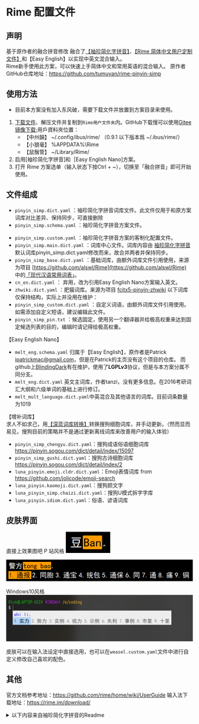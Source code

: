 # Rime 配置文件

## 声明
基于原作者的融合拼音修改
融合了[【袖珍简化字拼音】](https://github.com/rime/rime-pinyin-simp/)、[【Rime 简体中文用户定制文件】](https://github.com/huaxianyan/Rime)和【Easy English】以实现中英文混合输入。   
Rime新手使用此方案，可以快速上手简体中文和常用英语的混合输入。
原作者GitHub仓库地址：https://github.com/tumuyan/rime-pinyin-simp

## 使用方法
* 目前本方案没有加入东风破，需要下载文件并放置到方案目录来使用。 
1. [下载文件](https://codeload.github.com/SaboZhang/RimeConfig/zip/main)、解压文件并复制到`Rime用户文件夹`内。GitHub下载慢可以使用[Gitee镜像下载](https://gitee.com/tao_SaboZhang/RimeConfig);用戶資料夾位置：  
    * 【中州韻】 ~/.config/ibus/rime/ （0.9.1 以下版本爲 ~/.ibus/rime/）
    * 【小狼毫】 %APPDATA%\Rime
    * 【鼠鬚管】 ~/Library/Rime/
2. 启用[袖珍简化字拼音]和［Easy English Nano]方案。
3. 打开 Rime 方案选单（输入状态下按Ctrl + ~），切换至「融合拼音」即可开始使用。

## 文件组成
* `pinyin_simp.dict.yaml` ：袖珍简化字拼音词库文件。此文件仅用于和原方案词库对比差异、保持同步，可直接删除
* `pinyin_simp.schema.yaml` ：袖珍简化字拼音方案文件。
- `pinyin_simp.custom.yaml` ：袖珍简化字拼音方案的客制化配置文件。
- `pinyin_simp.main.dict.yaml` ：词库中心文件。词库内容由 [袖珍简化字拼音](https://github.com/rime/rime-pinyin-simp) 默认词库pinyin_simp.dict.yaml修改而来，故合并两者并保持同步。
- `pinyin_simp_base.dict.yaml` ：基础词库，由额外词库文件引用使用，来源为项目 [https://github.com/alswl/Rime](https://github.com/alswl/Rime) 中的[「现代汉语常用词表」](https://raw.githubusercontent.com/alswl/Rime/master/luna_pinyin.xiandaihanyuchangyongcibiao.dict.yaml)。
- `cn_en.dict.yaml` ： 弃用，改为引用Easy English Nano方案输入英文。
- `zhwiki.dict.yaml` ：肥猫词库。来源为项目 [fcitx5-pinyin-zhwiki](https://github.com/felixonmars/fcitx5-pinyin-zhwiki)
以下词库仅保持结构，实际上并没用在维护：
- `pinyin_simp_custom.dict.yaml` ：自定义词语，由额外词库文件引用使用。如需添加自定义短语，建议编辑此文件。
- `pinyin_simp_pin.txt` ：候选固定，使用另一个翻译器并给极高权重来达到固定候选列表的目的，编辑时请记得给极高权重。

【Easy English Nano】
* `melt_eng.schema.yaml` 归属于【Easy English】，原作者是Patrick <ipatrickmac@gmail.com>，但是在Patrick的主页没有这个项目的仓库。
而github上[BlindingDark](https://github.com/BlindingDark/rime-easy-en)有在维护，使用了**LGPLv3**协议，但是与本方案分属不同分支。
* `melt_eng.dict.yaml` 英文主词库，作者tanzi，没有更多信息。在2016考研词汇大纲和六级单词的基础上进行修订。
* `melt_mult_language.dict.yaml`中英混合及其他语言的词库。目前词条数量为1019

【增补词库】  
求人不如求己，用[【深蓝词库转换】](https://github.com/studyzy/imewlconverter)转换搜狗细胞词库，并手动更新。（然而显而易见，搜狗目前的策略并不是通过更新离线词库来改善用户的输入体验）
- `pinyin_simp_chengyu.dict.yaml`：搜狗成语俗语细胞词库 https://pinyin.sogou.com/dict/detail/index/15097
- `pinyin_simp_gushi.dict.yaml`：搜狗古诗细胞词库 https://pinyin.sogou.com/dict/detail/index/2
- `luna_pinyin.emoji.cldr.dict.yaml`：Emoji表情词库 from https://github.com/jolicode/emoji-search
- `luna_pinyin.kaomoji.dict.yaml`：搜狗颜文字
- `luna_pinyin_simp.chaizi.dict.yaml`：搜狗U模式拆字字库
- `luna_pinyin.idiom.dict.yaml`：俗语、谚语词库

## 皮肤界面
直接上效果图吧
P 站风格
![image](https://github.com/SaboZhang/Picture/blob/master/QQ%E6%88%AA%E5%9B%BE20201025121514.png)

![image](https://github.com/SaboZhang/Picture/blob/master/QQ%E6%88%AA%E5%9B%BE20201025121555.png)

Windows10风格 
![image](https://github.com/SaboZhang/Picture/blob/master/QQ%E6%88%AA%E5%9B%BE20201025125100.png)

皮肤可以在输入法设定中直接选用，也可以在`weasel.custom.yaml`文件中进行自定义修改自己喜欢的配色。

## 其他

官方文档参考地址：https://github.com/rime/home/wiki/UserGuide
输入法下载地址：https://rime.im/download/
<details>
<summary>以下内容来自袖珍简化字拼音的Readme</summary>

# 袖珍简化字拼音

配方： ℞ **pinyin-simp**

[Rime](https://rime.im) 袖珍简化字拼音輸入方案

## 安裝

[東風破](https://github.com/rime/plum) 安裝口令： `bash rime-install pinyin-simp`

授權條款：見 [LICENSE](LICENSE)
</details>

